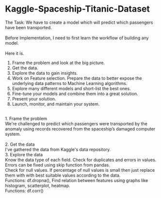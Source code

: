 # Kaggle-Spaceship-Titanic-Dataset

The Task: We have to create a model which will predict which passengers have been transported.<br>
<br>
Before Implementation, I need to first learn the workflow of building any model.<br>
<br>
Here it is.<br>
1. Frame the problem and look at the big picture.<br>
2. Get the data.<br>
3. Explore the data to gain insights.<br>
4. Work on Feature selection. Prepare the data to better expose the underlying data patterns to Machine Learning algorithms.<br>
5. Explore many different models and short-list the best ones.<br>
6. Fine-tune your models and combine them into a great solution.<br>
7. Present your solution.<br>
8. Launch, monitor, and maintain your system.<br>
<br>
1. Frame the problem<br>
We're challenged to predict which passengers were transported by the anomaly using records recovered from the spaceship’s damaged computer system.<br>
<br>
2. Get the data<br>
I've gathered the data from Kaggle's data repository.<br>
3. Explore the data<br>
Know the data type of each field. Check for duplicates and errors in values. Errors can be fixed using skip function from pandas.<br>
Check for null values. If percentage of null values is small then just replace them with with best suitable values according to the data.<br>
Functions: df.dropna(),
Find relation between features using graphs like histogram, scatterplot, heatmap.<br>
Functions: df.corr()

